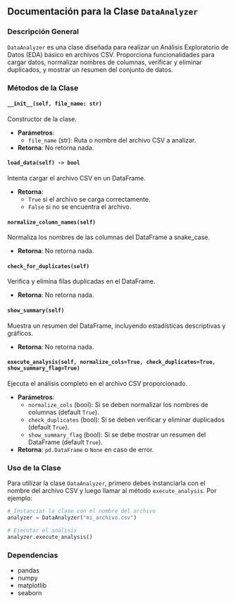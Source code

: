 ## Documentación para la Clase `DataAnalyzer`

### Descripción General
`DataAnalyzer` es una clase diseñada para realizar un Análisis Exploratorio de Datos (EDA) básico en archivos CSV. Proporciona funcionalidades para cargar datos, normalizar nombres de columnas, verificar y eliminar duplicados, y mostrar un resumen del conjunto de datos.

### Métodos de la Clase

#### `__init__(self, file_name: str)`
Constructor de la clase.
- **Parámetros**:
  - `file_name` (str): Ruta o nombre del archivo CSV a analizar.
- **Retorna**: No retorna nada.

#### `load_data(self) -> bool`
Intenta cargar el archivo CSV en un DataFrame.
- **Retorna**: 
  - `True` si el archivo se carga correctamente.
  - `False` si no se encuentra el archivo.

#### `normalize_column_names(self)`
Normaliza los nombres de las columnas del DataFrame a snake_case.
- **Retorna**: No retorna nada.

#### `check_for_duplicates(self)`
Verifica y elimina filas duplicadas en el DataFrame.
- **Retorna**: No retorna nada.

#### `show_summary(self)`
Muestra un resumen del DataFrame, incluyendo estadísticas descriptivas y gráficos.
- **Retorna**: No retorna nada.

#### `execute_analysis(self, normalize_cols=True, check_duplicates=True, show_summary_flag=True)`
Ejecuta el análisis completo en el archivo CSV proporcionado.
- **Parámetros**:
  - `normalize_cols` (bool): Si se deben normalizar los nombres de columnas (default `True`).
  - `check_duplicates` (bool): Si se deben verificar y eliminar duplicados (default `True`).
  - `show_summary_flag` (bool): Si se debe mostrar un resumen del DataFrame (default `True`).
- **Retorna**: `pd.DataFrame` o `None` en caso de error.

### Uso de la Clase
Para utilizar la clase `DataAnalyzer`, primero debes instanciarla con el nombre del archivo CSV y luego llamar al método `execute_analysis`. Por ejemplo:

```python
# Instanciar la clase con el nombre del archivo
analyzer = DataAnalyzer("mi_archivo.csv")

# Ejecutar el análisis
analyzer.execute_analysis()
```

### Dependencias
- pandas
- numpy
- matplotlib
- seaborn